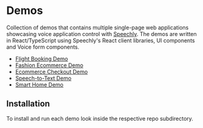 # Demos

Collection of demos that contains multiple single-page web applications showcasing voice application control with [Speechly](https://speechly.com). The demos are written in React/TypeScript using Speechly's React client libraries, UI components and Voice form components.

- [Flight Booking Demo](https://demos.speechly.com/booking/)
- [Fashion Ecommerce Demo](https://demos.speechly.com/fashion/)
- [Ecommerce Checkout Demo](https://demos.speechly.com/checkout/)
- [Speech-to-Text Demo](https://demos.speechly.com/speech-to-text/)
- [Smart Home Demo](https://demos.speechly.com/smart-home/)

## Installation 

To install and run each demo look inside the respective repo subdirectory. 

